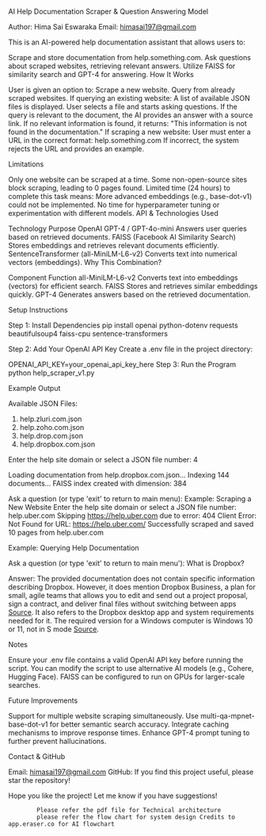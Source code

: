 AI Help Documentation Scraper & Question Answering Model

Author: Hima Sai Eswaraka
Email: himasai197@gmail.com

This is an AI-powered help documentation assistant that allows users to:

Scrape and store documentation from help.something.com.
Ask questions about scraped websites, retrieving relevant answers.
Utilize FAISS for similarity search and GPT-4 for answering.
How It Works

User is given an option to:
Scrape a new website.
Query from already scraped websites.
If querying an existing website:
A list of available JSON files is displayed.
User selects a file and starts asking questions.
If the query is relevant to the document, the AI provides an answer with a source link.
If no relevant information is found, it returns:
 "This information is not found in the documentation."
If scraping a new website:
User must enter a URL in the correct format:
 help.something.com
If incorrect, the system rejects the URL and provides an example.

Limitations

Only one website can be scraped at a time.
Some non-open-source sites block scraping, leading to 0 pages found.
Limited time (24 hours) to complete this task means:
More advanced embeddings (e.g., base-dot-v1) could not be implemented.
No time for hyperparameter tuning or experimentation with different models.
 API & Technologies Used

Technology	Purpose
OpenAI GPT-4 / GPT-4o-mini	Answers user queries based on retrieved documents.
FAISS (Facebook AI Similarity Search)	Stores embeddings and retrieves relevant documents efficiently.
SentenceTransformer (all-MiniLM-L6-v2)	Converts text into numerical vectors (embeddings).
 Why This Combination?

Component	Function
all-MiniLM-L6-v2	Converts text into embeddings (vectors) for efficient search.
FAISS	Stores and retrieves similar embeddings quickly.
GPT-4	Generates answers based on the retrieved documentation.

Setup Instructions

Step 1: Install Dependencies
pip install openai python-dotenv requests beautifulsoup4 faiss-cpu sentence-transformers
 
 Step 2: Add Your OpenAI API Key
Create a .env file in the project directory:

OPENAI_API_KEY=your_openai_api_key_here
Step 3: Run the Program
python help_scraper_v1.py
 
 Example Output

Available JSON Files:
1. help.zluri.com.json
2. help.zoho.com.json
3. help.drop.com.json
4. help.dropbox.com.json

Enter the help site domain or select a JSON file number: 4

Loading documentation from help.dropbox.com.json...
Indexing 144 documents...
FAISS index created with dimension: 384

Ask a question (or type 'exit' to return to main menu):
 Example: Scraping a New Website
Enter the help site domain or select a JSON file number: help.uber.com 
Skipping https://help.uber.com due to error: 404 Client Error: Not Found for URL: https://help.uber.com/
 Successfully scraped and saved 10 pages from help.uber.com
 
 Example: Querying Help Documentation

Ask a question (or type 'exit' to return to main menu'): What is Dropbox?

Answer: The provided documentation does not contain specific information describing Dropbox. However, it does mention Dropbox Business, a plan for small, agile teams that allows you to edit and send out a project proposal, sign a contract, and deliver final files without switching between apps [Source](https://help.dropbox.com/plans/dropbox-business). It also refers to the Dropbox desktop app and system requirements needed for it. The required version for a Windows computer is Windows 10 or 11, not in S mode [Source](https://help.dropbox.com/installs/system-requirements).
 
 Notes

Ensure your .env file contains a valid OpenAI API key before running the script.
You can modify the script to use alternative AI models (e.g., Cohere, Hugging Face).
FAISS can be configured to run on GPUs for larger-scale searches.
 
 Future Improvements

Support for multiple website scraping simultaneously.
Use multi-qa-mpnet-base-dot-v1 for better semantic search accuracy.
Integrate caching mechanisms to improve response times.
Enhance GPT-4 prompt tuning to further prevent hallucinations.

Contact & GitHub

Email: himasai197@gmail.com
 GitHub: If you find this project useful, please  star the repository!

Hope you like the project! Let me know if you have suggestions! 



            Please refer the pdf file for Technical architecture 
            please refer the flow chart for system design Credits to app.eraser.co for AI flowchart
            